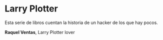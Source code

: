 # Larry Plotter

Esta serie de libros cuentan la historia de un hacker de los que hay pocos.

**Raquel Ventas**, Larry Plotter lover
